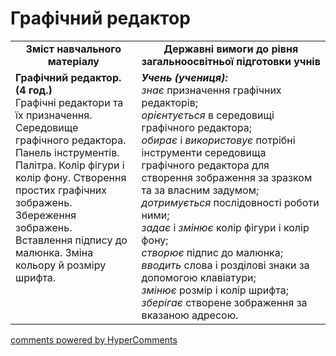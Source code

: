 <div id="hypercomments_widget" class="js-hypercomments-widget invisible"></div>

Графічний редактор
=============================================

<table>
  <tr>
    <td width="40%" align="center"><b>Зміст навчального матеріалу<b></td>
    <td width="60%" align="center"><b>Державні вимоги до рівня загальноосвітньої підготовки учнів</b></td>
  </tr>
  <tr>
    <td width="40%" style="vertical-align:top !important;">
    <b>Графічний редактор. (4 год.)</b><br>
    Графічні редактори та їх призначення.<br>
    Середовище графічного редактора. Панель інструментів. Палітра. Колір фігури і колір фону. Створення простих графічних зображень. Збереження зображень. Вставлення підпису до малюнка. Зміна кольору й розміру шрифта.
    </td>
    <td width="60%" style="vertical-align:top !important;">
    <i><b>Учень (учениця):</b></i><br>
  <i>знає</i> призначення графічних редакторів;<br>
  <i>орієнтується</i> в середовищі графічного редактора;<br>
  <i>обирає</i> і <i>використовує</i> потрібні інструменти середовища графічного редактора для створення зображення за зразком та за власним задумом;<br>
  <i>дотримується</i> послідовності роботи ними;<br>
  <i>задає</i> і <i>змінює</i> колір фігури і колір фону;<br>
  <i>створює</i> підпис до малюнка;<br>
  <i>вводить</i> слова і розділові знаки за допомогою клавіатури;<br>
  <i>змінює</i> розмір і колір шрифта;<br>
  <i>зберігає</i> створене зображення за вказаною адресою.
	</td>
  </tr>
</table>

<div class="js-hypercomments-container">
<a href="http://hypercomments.com" class="hc-link" title="comments widget">comments powered by HyperComments</a>
</div>
